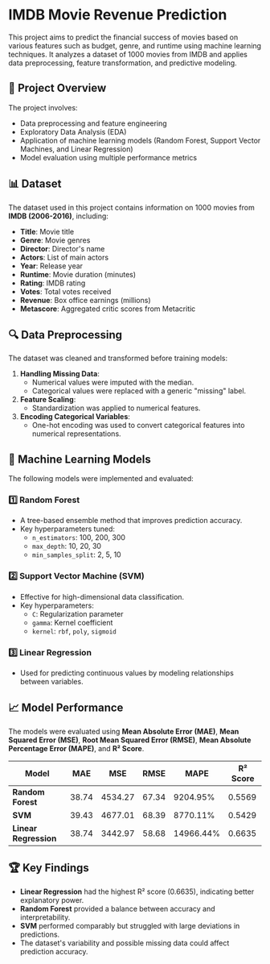 # IMDB Movie Revenue Prediction

This project aims to predict the financial success of movies based on various features such as budget, genre, and runtime using machine learning techniques. It analyzes a dataset of 1000 movies from IMDB and applies data preprocessing, feature transformation, and predictive modeling.

## 📌 Project Overview

The project involves:
- Data preprocessing and feature engineering
- Exploratory Data Analysis (EDA)
- Application of machine learning models (Random Forest, Support Vector Machines, and Linear Regression)
- Model evaluation using multiple performance metrics

## 📊 Dataset

The dataset used in this project contains information on 1000 movies from **IMDB (2006-2016)**, including:
- **Title**: Movie title
- **Genre**: Movie genres
- **Director**: Director's name
- **Actors**: List of main actors
- **Year**: Release year
- **Runtime**: Movie duration (minutes)
- **Rating**: IMDB rating
- **Votes**: Total votes received
- **Revenue**: Box office earnings (millions)
- **Metascore**: Aggregated critic scores from Metacritic

## 🔍 Data Preprocessing

The dataset was cleaned and transformed before training models:
1. **Handling Missing Data**: 
   - Numerical values were imputed with the median.
   - Categorical values were replaced with a generic "missing" label.
2. **Feature Scaling**:
   - Standardization was applied to numerical features.
3. **Encoding Categorical Variables**:
   - One-hot encoding was used to convert categorical features into numerical representations.

## 🤖 Machine Learning Models

The following models were implemented and evaluated:

### 1️⃣ **Random Forest**
- A tree-based ensemble method that improves prediction accuracy.
- Key hyperparameters tuned:
  - `n_estimators`: 100, 200, 300
  - `max_depth`: 10, 20, 30
  - `min_samples_split`: 2, 5, 10

### 2️⃣ **Support Vector Machine (SVM)**
- Effective for high-dimensional data classification.
- Key hyperparameters:
  - `C`: Regularization parameter
  - `gamma`: Kernel coefficient
  - `kernel`: `rbf`, `poly`, `sigmoid`

### 3️⃣ **Linear Regression**
- Used for predicting continuous values by modeling relationships between variables.

## 📈 Model Performance

The models were evaluated using **Mean Absolute Error (MAE)**, **Mean Squared Error (MSE)**, **Root Mean Squared Error (RMSE)**, **Mean Absolute Percentage Error (MAPE)**, and **R² Score**.

| Model              | MAE  | MSE   | RMSE  | MAPE   | R² Score |
|-------------------|------|------|------|--------|---------|
| **Random Forest** | 38.74 | 4534.27 | 67.34 | 9204.95% | 0.5569 |
| **SVM**          | 39.43 | 4677.01 | 68.39 | 8770.11% | 0.5429 |
| **Linear Regression** | 38.74 | 3442.97 | 58.68 | 14966.44% | 0.6635 |

## 🏆 Key Findings
- **Linear Regression** had the highest R² score (0.6635), indicating better explanatory power.
- **Random Forest** provided a balance between accuracy and interpretability.
- **SVM** performed comparably but struggled with large deviations in predictions.
- The dataset's variability and possible missing data could affect prediction accuracy.


